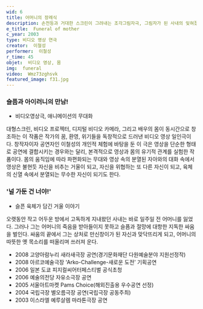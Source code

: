 ```yaml
---
wid: 6
title: 어머니의 장례식
description: 손전등과 거대한 스크린이 그려내는 조각그림자극, 그림자가 된 사내의 잊혀졌던 사랑 이야기
e_title:  Funeral of mother
c_year: 2003
type: 비디오 영상 연극
creator:  이철성
performer:  이철성
r_time: 45
objet:  비디오 영상, 몸
img:  funeral
video:  Wmz73zghsvk
featured_image: f31.jpg
---
```


### 슬픔과 아이러니의 만남!
- 비디오영상극, 애니메이션의 무대화

대형스크린, 비디오 프로젝터, 디지털 비디오 카메라, 그리고 배우의 몸이 동시간으로 창조하는 이 작품은 작가의 꿈, 환영, 위기들을 독창적으로 드러낸 비디오 영상 일인극이다.
창작자이자 공연자인 이철성의 개인적 체험에 바탕을 둔 이 극은 영상을 단순한 형태로 공연에 결합시키는 경우와는 달리, 본격적으로 영상과 몸의 유기적 관계를 실험한 작품이다.
몸의 움직임에 따라 파편화되는 무대와 영상 속의 분열된 자아와의 대화 속에서 영상은 불현듯 자신을 비추는 거울이 되고, 자신을 위협하는 또 다른 자신이 되고, 육체의 신열 속에서 분열되는 무수한 자신이 되기도 한다.

### '널 가둔 건 너야!'
- 슬픈 육체가 담긴 거울 이야기

오랫동안 작고 어두운 방에서 고독하게 지내왔던 사내는 바로 일주일 전 어머니를 잃었다. 
그러나 그는 어머니의 죽음을 받아들이지 못하고 슬픔과 절망에 대항한 지독한 싸움을 벌인다.
싸움의 끝에서 그는 상처로 만신창이가 된 자신과 맞닥뜨리게 되고, 어머니의 따뜻한 옛 목소리를 떠올리며 쓰러져 운다.


- 2008 고양아람누리 새라새극장 공연(경기문화재단 다원예술분야 지원선정작)
- 2008 아르코예술극장 ‘Arko-Challenge-새로운 도전’ 기획공연
- 2006 일본 도쿄 피지컬씨어터페스티벌 공식초청
- 2006 예술의전당 자유소극장 공연 
- 2005 서울아트마켓 Pams Choice(해외진출용 우수공연 선정)
- 2004 국립극장 별오름극장 공연(국립극장 공동주최)
- 2003 이스라엘 예루살렘 마라톤극장 공연
